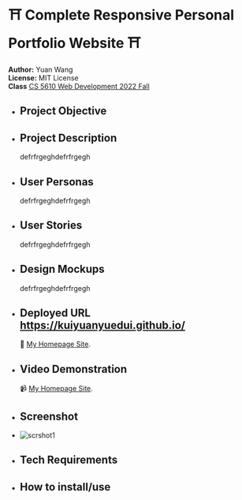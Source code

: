 # ⛩️ Complete Responsive Personal Portfolio Website ⛩️
**Author:** Yuan Wang  
**License:** MIT License  
**Class**  [CS 5610 Web Development 2022 Fall](https://johnguerra.co/classes/webDevelopment_fall_2022/)

- ## Project Objective
- ## Project Description
  defrfrgeghdefrfrgegh
- ## User Personas
  defrfrgeghdefrfrgegh
- ## User Stories
  defrfrgeghdefrfrgegh
- ## Design Mockups
  defrfrgeghdefrfrgegh
- ## Deployed URL https://kuiyuanyuedui.github.io/
  🚀 [My Homepage Site](https://pages.github.com/).
- ## Video Demonstration
  📹 [My Homepage Site](https://kuiyuanyuedui.github.io/).
- ## Screenshot
- <img src="1.png" alt="scrshot1" title="screenshot1">
- ## Tech Requirements
- ## How to install/use


